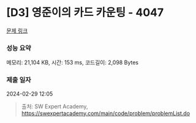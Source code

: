 # [D3] 영준이의 카드 카운팅 - 4047 

[문제 링크](https://swexpertacademy.com/main/code/problem/problemDetail.do?contestProbId=AWIsY84KEPMDFAWN) 

### 성능 요약

메모리: 21,104 KB, 시간: 153 ms, 코드길이: 2,098 Bytes

### 제출 일자

2024-02-29 12:05



> 출처: SW Expert Academy, https://swexpertacademy.com/main/code/problem/problemList.do